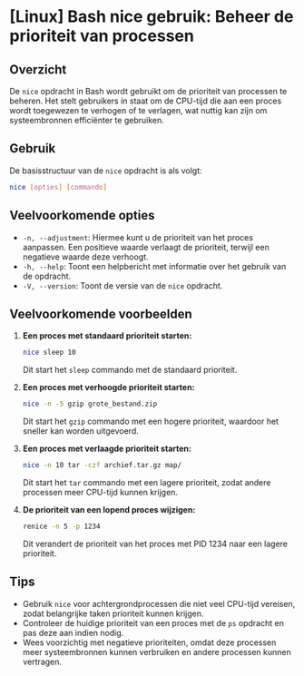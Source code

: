 # [Linux] Bash nice gebruik: Beheer de prioriteit van processen

## Overzicht
De `nice` opdracht in Bash wordt gebruikt om de prioriteit van processen te beheren. Het stelt gebruikers in staat om de CPU-tijd die aan een proces wordt toegewezen te verhogen of te verlagen, wat nuttig kan zijn om systeembronnen efficiënter te gebruiken.

## Gebruik
De basisstructuur van de `nice` opdracht is als volgt:

```bash
nice [opties] [commando]
```

## Veelvoorkomende opties
- `-n, --adjustment`: Hiermee kunt u de prioriteit van het proces aanpassen. Een positieve waarde verlaagt de prioriteit, terwijl een negatieve waarde deze verhoogt.
- `-h, --help`: Toont een helpbericht met informatie over het gebruik van de opdracht.
- `-V, --version`: Toont de versie van de `nice` opdracht.

## Veelvoorkomende voorbeelden

1. **Een proces met standaard prioriteit starten:**
   ```bash
   nice sleep 10
   ```
   Dit start het `sleep` commando met de standaard prioriteit.

2. **Een proces met verhoogde prioriteit starten:**
   ```bash
   nice -n -5 gzip grote_bestand.zip
   ```
   Dit start het `gzip` commando met een hogere prioriteit, waardoor het sneller kan worden uitgevoerd.

3. **Een proces met verlaagde prioriteit starten:**
   ```bash
   nice -n 10 tar -czf archief.tar.gz map/
   ```
   Dit start het `tar` commando met een lagere prioriteit, zodat andere processen meer CPU-tijd kunnen krijgen.

4. **De prioriteit van een lopend proces wijzigen:**
   ```bash
   renice -n 5 -p 1234
   ```
   Dit verandert de prioriteit van het proces met PID 1234 naar een lagere prioriteit.

## Tips
- Gebruik `nice` voor achtergrondprocessen die niet veel CPU-tijd vereisen, zodat belangrijke taken prioriteit kunnen krijgen.
- Controleer de huidige prioriteit van een proces met de `ps` opdracht en pas deze aan indien nodig.
- Wees voorzichtig met negatieve prioriteiten, omdat deze processen meer systeembronnen kunnen verbruiken en andere processen kunnen vertragen.